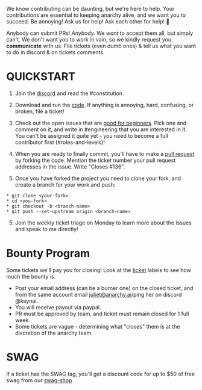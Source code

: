 We know contributing can be daunting, but we're here to help.  Your contributions are essential to keeping anarchy alive, and we want you to succeed. Be annoying! Ask us for help! Ask each other for help! :pray:

Anybody can submit PRs!  *Anybody.*  We *want* to accept them all, but simply can't.  We don't want you to work in vain, so we kindly request you **communicate** with us.  File tickets (even dumb ones) & tell us what you want to do in discord & on tickets comments.

# QUICKSTART

1. Join the [discord](https://discord.anarchy.ai) and read the #constitution.

2. Download and run the [code](https://code.anarchy.ai). If anything is annoying, hard, confusing, or broken, file a ticket!

3. Check out the open issues that are [good for beginners](https://github.com/anarchy-ai/LLM-VM/issues?q=is%3Aopen+is%3Aissue+label%3A%22good+first+issue%22).  Pick one and comment on it, and write in #engineering that you are interested in it.  You can't be assigned it quite yet - you need to become a full contributor first (#roles-and-levels)!

4. When you are ready to finally commit, you'll have to make a [pull request](https://docs.github.com/en/pull-requests/collaborating-with-pull-requests/proposing-changes-to-your-work-with-pull-requests/creating-a-pull-request?platform=mac) by forking the code.  Mention the ticket number your pull request addresses in the issue.  Write "Closes #136".

5. Once you have forked the project you need to clone your fork, and create a branch for your work and push:

```
* git clone <your-fork>
* cd <you-fork>
* git checkout -b <branch-name>
* git push --set-upstream origin <branch-name>
```

5. Join the weekly ticket triage on Monday to learn more about the issues and speak to me directly!


# Bounty Program

Some tickets we'll pay you for closing! Look at the [ticket](https://github.com/anarchy-ai/LLM-VM/issues) labels to see how much the bounty is.

* Post your email address (can be a burner one) on the closed ticket, and from the same account email juliet@anarchy.ai/ping her on discord @keynai.
* You will receive payout via paypal.
* PR must be approved by team, and ticket must remain closed for 1 full week.
* Some tickets are vague - determining what "closes" them is at the discretion of the anarchy team.

# SWAG

If a ticket has the SWAG tag, you'll get a discount code for up to $50 of free swag from our [swag-shop](https://swag.anarchy.ai/)
